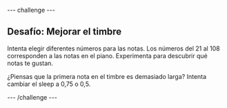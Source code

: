 \--- challenge \---

## Desafío: Mejorar el timbre

Intenta elegir diferentes números para las notas. Los números del 21 al 108 corresponden a las notas en el piano. Experimenta para descubrir qué notas te gustan.

¿Piensas que la primera nota en el timbre es demasiado larga? Intenta cambiar el sleep a 0,75 o 0,5.

\--- /challenge \---